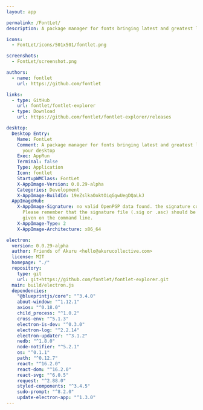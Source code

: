 ```yaml
---
layout: app

permalink: /FontLet/
description: A package manager for fonts bringing latest and greatest libre fonts to your desktop 

icons:
  - FontLet/icons/501x501/fontlet.png

screenshots:
  - FontLet/screenshot.png

authors:
  - name: fontlet
    url: https://github.com/fontlet

links:
  - type: GitHub
    url: fontlet/fontlet-explorer
  - type: Download
    url: https://github.com/fontlet/fontlet-explorer/releases

desktop:
  Desktop Entry:
    Name: FontLet
    Comment: A package manager for fonts bringing latest and greatest libre fonts to
      your desktop
    Exec: AppRun
    Terminal: false
    Type: Application
    Icon: fontlet
    StartupWMClass: FontLet
    X-AppImage-Version: 0.0.29-alpha
    Categories: Development
    X-AppImage-BuildId: 19eZslkaOoktOiqGgwUegDQaLkJ
  AppImageHub:
    X-AppImage-Signature: no valid OpenPGP data found. the signature could not be verified.
      Please remember that the signature file (.sig or .asc) should be the first file
      given on the command line.
    X-AppImage-Type: 2
    X-AppImage-Architecture: x86_64

electron:
  version: 0.0.29-alpha
  author: Friends of Akuru <hello@akurucollective.com>
  license: MIT
  homepage: "./"
  repository:
    type: git
    url: git+https://github.com/fontlet/fontlet-explorer.git
  main: build/electron.js
  dependencies:
    "@blueprintjs/core": "^3.4.0"
    about-window: "^1.12.1"
    axios: "^0.18.0"
    child_process: "^1.0.2"
    cross-env: "^5.1.3"
    electron-is-dev: "^0.3.0"
    electron-log: "^2.2.14"
    electron-updater: "^3.1.2"
    nedb: "^1.8.0"
    node-notifier: "^5.2.1"
    os: "^0.1.1"
    path: "^0.12.7"
    react: "^16.2.0"
    react-dom: "^16.2.0"
    react-svg: "^6.0.5"
    request: "^2.88.0"
    styled-components: "^3.4.5"
    sudo-prompt: "^8.2.0"
    update-electron-app: "^1.3.0"
---
```

